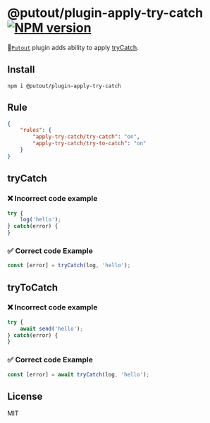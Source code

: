 # @putout/plugin-apply-try-catch [![NPM version][NPMIMGURL]][NPMURL]

[NPMIMGURL]: https://img.shields.io/npm/v/@putout/plugin-apply-try-catch.svg?style=flat&longCache=true
[NPMURL]: https://npmjs.org/package/@putout/plugin-apply-try-catch"npm"

🐊[`Putout`](https://github.com/coderaiser/putout) plugin adds ability to apply [tryCatch](https://github.com/coderaiser/try-catch).

## Install

```
npm i @putout/plugin-apply-try-catch
```

## Rule

```json
{
    "rules": {
        "apply-try-catch/try-catch": "on",
        "apply-try-catch/try-to-catch": "on"
    }
}
```

## tryCatch

### ❌ Incorrect code example

```js
try {
    log('hello');
} catch(error) {
}
```

### ✅ Correct code Example

```js
const [error] = tryCatch(log, 'hello');
```

## tryToCatch

### ❌ Incorrect code example

```js
try {
    await send('hello');
} catch(error) {
}
```

### ✅ Correct code Example

```js
const [error] = await tryCatch(log, 'hello');
```

## License

MIT
